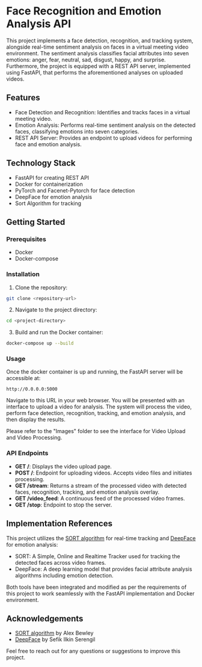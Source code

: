 # Face Recognition and Emotion Analysis API
This project implements a face detection, recognition, and tracking system, alongside real-time sentiment analysis on faces in a virtual meeting video environment. The sentiment analysis classifies facial attributes into seven emotions: anger, fear, neutral, sad, disgust, happy, and surprise. Furthermore, the project is equipped with a REST API server, implemented using FastAPI, that performs the aforementioned analyses on uploaded videos.
## Features

- Face Detection and Recognition: Identifies and tracks faces in a virtual meeting video.
- Emotion Analysis: Performs real-time sentiment analysis on the detected faces, classifying emotions into seven categories.
- REST API Server: Provides an endpoint to upload videos for performing face and emotion analysis.

## Technology Stack

- FastAPI for creating REST API
- Docker for containerization
- PyTorch and Facenet-Pytorch for face detection
- DeepFace for emotion analysis
- Sort Algorithm for tracking

## Getting Started

### Prerequisites

- Docker
- Docker-compose

### Installation
1. Clone the repository:
   
```bash
git clone <repository-url>
```

2. Navigate to the project directory:

```bash
cd <project-directory>
```

3. Build and run the Docker container:

```bash
docker-compose up --build
```

### Usage

Once the docker container is up and running, the FastAPI server will be accessible at:

```url
http://0.0.0.0:5000
```

Navigate to this URL in your web browser. You will be presented with an interface to upload a video for analysis. The system will process the video, perform face detection, recognition, tracking, and emotion analysis, and then display the results.

Please refer to the "Images" folder to see the interface for Video Upload and Video Processing.

### API Endpoints

- **GET /**: Displays the video upload page.
- **POST /**: Endpoint for uploading videos. Accepts video files and initiates processing.
- **GET /stream**: Returns a stream of the processed video with detected faces, recognition, tracking, and emotion analysis overlay.
- **GET /video_feed**: A continuous feed of the processed video frames.
- **GET /stop**: Endpoint to stop the server.

## Implementation References

This project utilizes the [SORT algorithm](https://github.com/abewley/sort) for real-time tracking and [DeepFace](https://github.com/serengil/deepface) for emotion analysis:

- SORT: A Simple, Online and Realtime Tracker used for tracking the detected faces across video frames.
- DeepFace: A deep learning model that provides facial attribute analysis algorithms including emotion detection.

Both tools have been integrated and modified as per the requirements of this project to work seamlessly with the FastAPI implementation and Docker environment.
## Acknowledgements

- [SORT algorithm](https://github.com/abewley/sort) by Alex Bewley
- [DeepFace](https://github.com/serengil/deepface) by Sefik Ilkin Serengil

Feel free to reach out for any questions or suggestions to improve this project.
